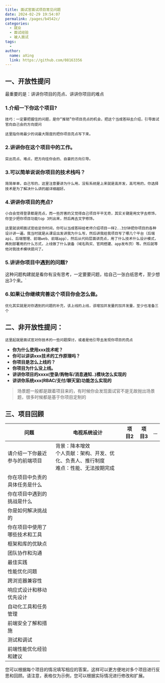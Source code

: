 ```yaml
---
title: 面试官面试项目常见问题
date: 2024-02-29 19:54:07
permalink: /pages/b4542c/
categories:
  - 就业
  - 面试经验
  - 被人面试
tags:
  - 
author: 
  name: aXing
  link: https://github.com/08163356
---
```

## 一、开放性提问

最重要的是：讲讲你项目的亮点、讲讲你项目的难点

### 1.介绍一下你这个项目?

`技巧：一定要把握住的问题，是你“推销”你项目亮点的机会，把这个当成答辩去介绍，引导面试官向自己会的方向提问`

`这里指你用最少的词最大限度的把你项目亮点写下来。`

### 2.讲讲你在这个项目中的工作。

`突出亮点、难点，把方向往你会的、自豪的方向引导。`

### 3.**可以简单说说你项目的技术栈吗？**

`简简单单，自己写的，这里注意要讲为什么用，没有系统是上来就是高并发，高可用的，你选择技术是为了解决什么讲的越详细越好。`

### 4.**讲讲你项目的亮点?**

`小白会觉得登录都是亮点，而一些厉害的又觉得自己项目平平无奇，其实关键是用文字去修饰，你至少把你项目功能top 3列出来，然后再去文字修饰。`

`这里就说明面试官给足你时间，你可以当成答辩给老师介绍项目一样2..3分钟把你项目的各种设计讲一遍。我当时就是从课设出发讲我为什么写，然后讲我给我项目写了哪几个平台（后端api、后端管理、前端web、前端app），然后从代码层面讲亮点，用了什么技术什么设计模式，再到部署用的什么方式，上线做了什么装备（域名购买、官网搭建、app发布页）等。然后就等他对我技术模块提问了。`

### 5.**讲讲你项目中遇到的问题?**

这种问题构建就是看你有没有思考，一定要要问题，给自己一张白纸思考，至少想出3个来。`

### 6.**如果让你继续完善这个项目你会怎么做。**

`优化其实就是对你遇到的问题的补充，该上线的上线，该增加并发量的加并发量，至少也准备三个`

## 二、非开放性提问：

```
这里起就是面试官对你技术的一些问题探讨，或者是他引导去发现你项目的亮点
```

- **你为什么使用xxx技术呢？** 
- **你可以讲讲xxx技术的工作原理吗？** 
- **你项目是怎么上线的？** 
- **你项目为什么没上线。** 
- **讲讲你项目的xxxx(登录/购物车/消息通知..)模块怎么实现的** 
- **讲讲你系统xxx(RBAC/支付/聊天室)功能怎么实现的** 

> 场景题一般都是跟着项目来的，有时候你会发现面试官不是无故抛出场景题，很多时候都是基于你项目定制的

## 三、项目回顾

| 问题                           | 电视系统设计                                                 | 项目2 | 项目3 | ...  |
| ------------------------------ | ------------------------------------------------------------ | ----- | ----- | ---- |
| 请介绍一下你最近参与的前端项目 | 背景：降本增效<br />个人贡献：架构、开发、优化、负责人、推行制度<br />难点：性能、无法按期完成 |       |       |      |
| 你在项目中负责的具体任务是什么 |                                                              |       |       |      |
| 你在项目中遇到的挑战是什么     |                                                              |       |       |      |
| 你是如何解决挑战的             |                                                              |       |       |      |
| 你在项目中使用了哪些技术和工具 |                                                              |       |       |      |
| 框架和库的优缺点               |                                                              |       |       |      |
| 团队协作和沟通                 |                                                              |       |       |      |
| 最佳实践                       |                                                              |       |       |      |
| 性能优化问题                   |                                                              |       |       |      |
| 跨浏览器兼容性                 |                                                              |       |       |      |
| 响应式设计和移动优先设计       |                                                              |       |       |      |
| 自动化工具和任务管理           |                                                              |       |       |      |
| 前端安全了解和措施             |                                                              |       |       |      |
| 测试和调试                     |                                                              |       |       |      |
| 前端性能优化经验和建议         |                                                              |       |       |      |

您可以根据每个项目的情况填写相应的答案，这样可以更方便地对多个项目进行反思和回顾。请注意，表格仅为示例，您可以根据实际情况进行修改和扩展。